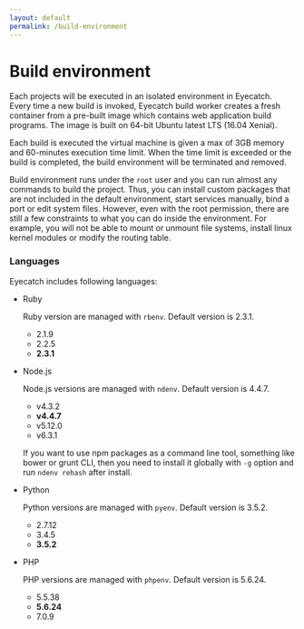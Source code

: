 ```yaml
---
layout: default
permalink: /build-environment
---
```


Build environment
=====

Each projects will be executed in an isolated environment in Eyecatch. Every time a new build is invoked, Eyecatch build worker creates a fresh container from a pre-built image which contains web application build programs. The image is built on 64-bit Ubuntu latest LTS (16.04 Xenial).

Each build is executed the virtual machine is given a max of 3GB memory and 60-minutes execution time limit. When the time limit is exceeded or the build is completed, the build environment will be terminated and removed.

Build environment runs under the `root` user and you can run almost any commands to build the project. Thus, you can install custom packages that are not included in the default environment, start services manually, bind a port or edit system files. However, even with the root permission, there are still a few constraints to what you can do inside the environment. For example, you will not be able to mount or unmount file systems, install linux kernel modules or modify the routing table.

### Languages
Eyecatch includes following languages:

- Ruby

  Ruby version are managed with `rbenv`. Default version is 2.3.1.

  -  2.1.9
  -  2.2.5
  -  **2.3.1**


- Node.js

  Node.js versions are managed with `ndenv`. Default version is 4.4.7.

  - v4.3.2
  - **v4.4.7**
  - v5.12.0
  - v6.3.1

  If you want to use npm packages as a command line tool, something like bower or grunt CLI, then you need to install it globally with `-g` option and run `ndenv rehash` after install.


- Python

  Python versions are managed with `pyenv`. Default version is 3.5.2.

  - 2.7.12
  - 3.4.5
  - **3.5.2**


- PHP

  PHP versions are managed with `phpenv`. Default version is 5.6.24.

  - 5.5.38
  - **5.6.24**
  - 7.0.9
